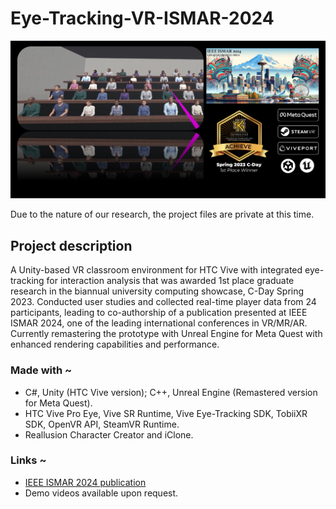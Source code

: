 # Eye-Tracking-VR-ISMAR-2024

<img src="teaser.png">

Due to the nature of our research, the project files are private at this time.

## Project description
A Unity-based VR classroom environment for HTC Vive with integrated eye-tracking for interaction analysis that was awarded 1st place graduate research in the biannual university computing showcase, C-Day Spring 2023. Conducted user studies and collected real-time player data from 24 participants, leading to co-authorship of a publication presented at IEEE ISMAR 2024, one of the leading international conferences in VR/MR/AR. Currently remastering the prototype with Unreal Engine for Meta Quest with enhanced rendering capabilities and performance. 

### Made with ~
* C#, Unity (HTC Vive version); C++, Unreal Engine (Remastered version for Meta Quest).
* HTC Vive Pro Eye, Vive SR Runtime, Vive Eye-Tracking SDK, TobiiXR SDK, OpenVR API, SteamVR Runtime.
* Reallusion Character Creator and iClone.

### Links ~
* <a href="https://ieeexplore.ieee.org/document/10765431">IEEE ISMAR 2024 publication</a>
* Demo videos available upon request.
